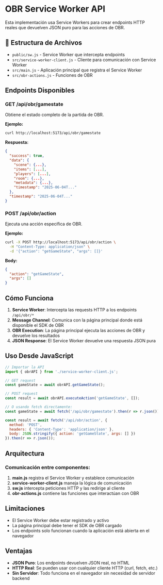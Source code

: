 # OBR Service Worker API

Esta implementación usa Service Workers para crear endpoints HTTP reales que devuelven JSON puro para las acciones de OBR.

## 📁 Estructura de Archivos

- `public/sw.js` - Service Worker que intercepta endpoints
- `src/service-worker-client.js` - Cliente para comunicación con Service Worker
- `src/main.js` - Aplicación principal que registra el Service Worker
- `src/obr-actions.js` - Funciones de OBR

## Endpoints Disponibles

### GET /api/obr/gamestate
Obtiene el estado completo de la partida de OBR.

**Ejemplo:**
```bash
curl http://localhost:5173/api/obr/gamestate
```

**Respuesta:**
```json
{
  "success": true,
  "data": {
    "scene": {...},
    "items": [...],
    "players": [...],
    "room": {...},
    "metadata": {...},
    "timestamp": "2025-06-04T..."
  },
  "timestamp": "2025-06-04T..."
}
```

### POST /api/obr/action
Ejecuta una acción específica de OBR.

**Ejemplo:**
```bash
curl -X POST http://localhost:5173/api/obr/action \
  -H "Content-Type: application/json" \
  -d '{"action": "getGameState", "args": []}'
```

**Body:**
```json
{
  "action": "getGameState",
  "args": []
}
```

## Cómo Funciona

1. **Service Worker**: Intercepta las requests HTTP a los endpoints `/api/obr/*`
2. **Message Channel**: Comunica con la página principal donde está disponible el SDK de OBR
3. **OBR Execution**: La página principal ejecuta las acciones de OBR y devuelve los resultados
4. **JSON Response**: El Service Worker devuelve una respuesta JSON pura

## Uso Desde JavaScript

```javascript
// Importar la API
import { obrAPI } from './service-worker-client.js';

// GET request
const gameState = await obrAPI.getGameState();

// POST request  
const result = await obrAPI.executeAction('getGameState', []);

// O usando fetch directamente:
const gameState = await fetch('/api/obr/gamestate').then(r => r.json());

const result = await fetch('/api/obr/action', {
  method: 'POST',
  headers: { 'Content-Type': 'application/json' },
  body: JSON.stringify({ action: 'getGameState', args: [] })
}).then(r => r.json());
```

## Arquitectura

### Comunicación entre componentes:

1. **main.js** registra el Service Worker y establece comunicación
2. **service-worker-client.js** maneja la lógica de comunicación
3. **sw.js** intercepta peticiones HTTP y las redirige al cliente
4. **obr-actions.js** contiene las funciones que interactúan con OBR

## Limitaciones

- El Service Worker debe estar registrado y activo
- La página principal debe tener el SDK de OBR cargado
- Los endpoints solo funcionan cuando la aplicación está abierta en el navegador

## Ventajas

- **JSON Puro**: Los endpoints devuelven JSON real, no HTML
- **HTTP Real**: Se pueden usar con cualquier cliente HTTP (curl, fetch, etc.)
- **Sin Servidor**: Todo funciona en el navegador sin necesidad de servidor backend
